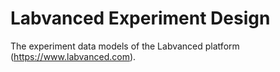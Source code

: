 # Labvanced Experiment Design

The experiment data models of the Labvanced platform (<https://www.labvanced.com>).
